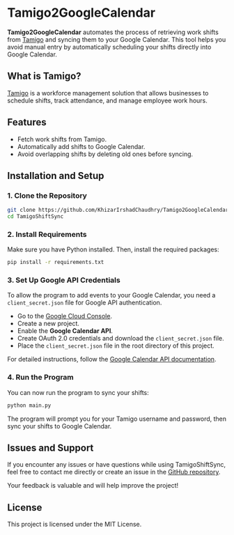 # Tamigo2GoogleCalendar

**Tamigo2GoogleCalendar** automates the process of retrieving work shifts from [Tamigo](https://www.tamigo.com) and syncing them to your Google Calendar. This tool helps you avoid manual entry by automatically scheduling your shifts directly into Google Calendar.

## What is Tamigo?

[Tamigo](https://www.tamigo.com) is a workforce management solution that allows businesses to schedule shifts, track attendance, and manage employee work hours.

## Features

- Fetch work shifts from Tamigo.
- Automatically add shifts to Google Calendar.
- Avoid overlapping shifts by deleting old ones before syncing.

## Installation and Setup

### 1. Clone the Repository

```bash
git clone https://github.com/KhizarIrshadChaudhry/Tamigo2GoogleCalendar.git
cd TamigoShiftSync
```

### 2. Install Requirements

Make sure you have Python installed. Then, install the required packages:

```bash
pip install -r requirements.txt
```

### 3. Set Up Google API Credentials

To allow the program to add events to your Google Calendar, you need a `client_secret.json` file for Google API authentication.

- Go to the [Google Cloud Console](https://console.cloud.google.com/).
- Create a new project.
- Enable the **Google Calendar API**.
- Create OAuth 2.0 credentials and download the `client_secret.json` file.
- Place the `client_secret.json` file in the root directory of this project.

For detailed instructions, follow the [Google Calendar API documentation](https://developers.google.com/calendar/quickstart/python).

### 4. Run the Program

You can now run the program to sync your shifts:

```bash
python main.py
```

The program will prompt you for your Tamigo username and password, then sync your shifts to Google Calendar.

## Issues and Support

If you encounter any issues or have questions while using TamigoShiftSync, feel free to contact me directly or create an issue in the [GitHub repository](https://github.com/yourusername/TamigoShiftSync/issues).

Your feedback is valuable and will help improve the project!

## License

This project is licensed under the MIT License.

